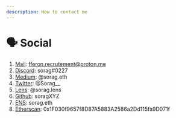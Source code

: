 ```yaml
---
description: How to contact me
---
```


# 🗣 Social

1. [Mail](mailto:fferon.recrutement@proton.me): fferon.recrutement@proton.me
2. [Discord](https://discord.com/users/sorag#0227): sorag#0227
3. [Medium](https://medium.com/@sorag.eth): @sorag.eth
4. [Twitter](https://twitter.com/Sorag\_\_): @Sorag\_\_
5. [Lens](https://www.lensfrens.xyz/sorag.lens): @sorag.lens
6. [Github](https://github.com/soragXYZ): soragXYZ
7. [ENS](https://app.ens.domains/name/sorag.eth/details): sorag.eth
8. [Etherscan](https://etherscan.io/address/0x1F030f9657f8D87A5883A2586a2Dd115fa9D071f): 0x1F030f9657f8D87A5883A2586a2Dd115fa9D071f

